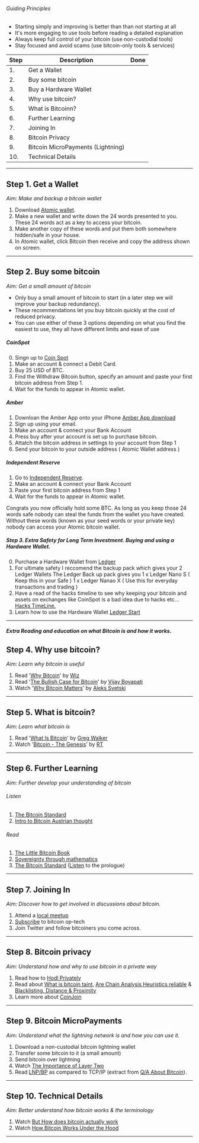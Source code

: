 <!-- Version: 0.01 DE -->


###### Guiding Principles
- Starting simply and improving is better than than not starting at all
- It's more engaging to use tools before reading a detailed explanation
- Always keep full control of your bitcoin (use non-custodial tools)
- Stay focused and avoid scams (use bitcoin-only tools & services)

| Step | Description                                    |Done|
| ---- | -----------                                    |---|
| 1. | Get a Wallet                                     |   |
| 2. | Buy some bitcoin                                 |   |
| 3. | Buy a Hardware Wallet                            |   |
| 4. | Why use bitcoin?                                 |   |
| 5. | What is Bitcoinn?                                |   |
| 6. | Further Learning                                 |   |
| 7. | Joining In                                       |   |
| 8. | Bitcoin Privacy                                  |   |
| 9. | Bitcoin MicroPayments (Lightning)                |   |
| 10. | Technical Details                               |   |



-----

## Step 1. Get a Wallet
*Aim: Make and backup a bitcoin wallet*

1. 	Download <a href="https://atomicwallet.io/" target="_blank">Atomic wallet</a>.
2.	Make a new wallet and write down the 24 words presented to you. These 24 words act as a key to access your bitcoin.
3.  Make another copy of these words and put them both somewhere hidden/safe in your house.
4.	In Atomic wallet, click Bitcoin then receive and copy the address shown on screen.

-----

## Step 2. Buy some bitcoin
*Aim: Get a small amount of bitcoin*

- Only buy a small amount of bitcoin to start (in a later step we will improve your backup redundancy).
- These recommendations let you buy bitcoin quickly at the cost of reduced privacy.
- You can use either of these 3 options depending on what you find the easiest to use, they all have different limits and ease of use


##### CoinSpot
0.  Singn up to <a href="https://www.coinspot.com.au/" target="_blank">Coin Spot</a>
1.	Make an account & connect a Debit Card.
2.	Buy 25 USD of BTC.
3.	Find the Withdraw Bitcoin button, specify an amount and paste your first bitcoin address from Step 1.
4.	Wait for the funds to appear in Atomic wallet.

##### Amber
1.  Downloan the Amber App onto your iPhone <a href="https://apps.apple.com/au/app/amber/id1410639317" target="_blank">Amber App download</a>
2.	Sign up using your email.
3.  Make an account & connect your Bank Account
4.	Press buy after your account is set up to purchase bitcoin.
5.  Attatch the bitcoin address in settings to your account from Step 1
6.  Send your bitcoin to your outside address ( Atomic Wallet address )

##### Independent Reserve
1.  Go to <a href="https://www.independentreserve.com" target="_blank">Independent Reserve</a>.
2.  Make an account & connect your Bank Account
3.	Paste your first bitcoin address from Step 1
4.	Wait for the funds to appear in Atomic wallet.  

Congrats you now officially hold some BTC. As long as you keep those 24 words safe nobody can steal the funds from the wallet you have created. Without these words (known as your seed words or your private key) nobody can access your Atomic bitcoin wallet.

##### Step 3. Extra Safety for Long Term Investment. Buying and using a Hardware Wallet.

0. Purchase a Hardware Wallet from <a href="https://www.ledger.com/" target="_blank"> Ledger </a>
1. For ultimate safety I reccomend the backup pack which gives your 2 Ledger Wallets <a href="https://shop.ledger.com/products/ledger-      backup-pack/" target="_blank"></a> The Ledger Back up pack gives you  1 x Ledger Nano S ( Keep this in your Safe ) 1 x Ledger Nanao X ( Use this for everyday transactions and trading )
2. Have a read of the hacks timeline to see why keeping your bitcoin and assets on exchanges like CoinSpot is a bad idea due to hacks      etc...  <a href="https://www.ledger.com/academy/crypto/hacks-timeline/" target="_blank"> Hacks TimeLine.</a>
3. Learn how to use the Hardware Wallet   <a href="https://www.ledger.com/start/" target="_blank"> Ledger Start</a>

-----
##### Extra Reading and education on what Bitcoin is and how it works.

## Step 4. Why use bitcoin?
*Aim: Learn why bitcoin is useful*

1. Read '<a href="https://medium.com/@wiz/why-bitcoin-359ada12629e" target="_blank">Why Bitcoin</a>' by [Wiz](https://twitter.com/wiz)
2. Read '<a href="https://medium.com/@vijayboyapati/the-bullish-case-for-bitcoin-6ecc8bdecc1" target="_blank">The Bullish Case for Bitcoin</a>' by [Vijay Boyapati](https://twitter.com/real_vijay)
3. Watch '<a href="https://youtu.be/q0XxsabgJEI?t=31" target="_blank">Why Bitcoin Matters</a>' by [Aleks Svetski](https://twitter.com/AleksSvetski)

-----

## Step 5. What is bitcoin?
*Aim: Learn what bitcoin is*

1. Read '<a href="https://bitcoin-only.com/#bitcoin" target="_blank">What Is Bitcoin</a>' by [Greg Walker](https://twitter.com/in3rsha)
2. Watch '<a href="https://www.rt.com/shows/to-the-moon/457141-bitcoin-digital-currencies-revolution/video/5cbc2abbdda4c844198b4657/" target="_blank">Bitcoin - The Genesis</a>' by [RT](https://twitter.com/RT_com)

-----

## Step 6. Further Learning
*Aim: Further develop your understanding of bitcoin*

###### Listen
1. <a href="https://youtu.be/Zbm772vF-5M?t=308" target="_blank">The Bitcoin Standard</a>
2. <a href="https://youtu.be/OrMHQhDKhrU" target="_blank">Intro to Bitcoin Austrian thought</a>

###### Read
1. <a href="https://www.amazon.com/dp/1641990503" target="_blank">The Little Bitcoin Book</a>
2. <a href="https://www.amazon.com/Bitcoin-Sovereignty-mathematics-Knut-Svanholm/dp/1090109911" target="_blank">Sovereignty through mathematics</a>
3. <a href="https://www.amazon.com/Bitcoin-Standard-Decentralized-Alternative-Central/dp/1119473861" target="_blank">The Bitcoin Standard</a> (<a href="https://www.podbean.com/eu/pb-48576-a563c0" target="_blank">Listen</a> to the prologue)

-----



## Step 7. Joining In
*Aim: Discover how to get involved in discussions about bitcoin.*

1. Attend a <a href="https://bitcoin-only.com/#meetups" target="_blank">local meetup</a>
2. <a href="https://bitcoinops.org/en/newsletters/" target="_blank">Subscribe</a> to bitcoin op-tech
3. Join Twitter and follow bitcoiners you come across.

-----

## Step 8. Bitcoin privacy
*Aim: Understand how and why to use bitcoin in a private way*

1. Read how to <a href="https://github.com/6102bitcoin/FAQ/blob/master/hodl-privacy.md" target="_blank">Hodl Privately</a>
2. Read about <a href="https://6102bitcoin.com/img/001_What_is_bitcoin_taint.png" target="_blank">What is bitcoin taint</a>,  <a href="https://6102bitcoin.com/img/002_Are_Chain_Analysis_Heuristics_Reliable.png" target="_blank">Are Chain Analysis Heuristics reliable</a> & <a href="https://6102bitcoin.com/img/003_Blacklisting_Distance_Proximity.png" target="_blank">Blacklisting, Distance & Proximity</a>
3. Learn more about <a href="https://github.com/6102bitcoin/CoinJoin-Research/blob/master/CoinJoin_Research/CoinJoin_Discussion/CoinJoin_FAQ.md" target="_blank">CoinJoin</a>
-----

## Step 9. Bitcoin MicroPayments
*Aim: Understand what the lightning network is and how you can use it.*

1. Download a non-custodial bitcoin lightning wallet
2. Transfer some bitcoin to it (a small amount)
3. Send bitcoin over lightning
4. Watch <a href="https://www.youtube-nocookie.com/embed/3PcR4HWJnkY" target="_blank">The Importance of Layer Two</a>
5. Read <a href="https://github.com/6102bitcoin/bitcoin-intro/raw/master/QA%20bitcoin-159-165.pdf" target="_blank">LNP/BP</a> as compared to TCP/IP (extract from <a href="https://twitter.com/QAaboutBitcoin" target="_blank">Q/A About Bitcoin</a>).

-----

## Step 10. Technical Details
*Aim: Better understand how bitcoin works & the terminology*

1. Watch <a href="https://www.youtube-nocookie.com/embed/bBC-nXj3Ng4" target="_blank">But How does bitcoin actually work</a>
2. Watch <a href="https://www.youtube-nocookie.com/embed/Lx9zgZCMqXE" target="_blank">How Bitcoin Works Under the Hood</a>

-----

